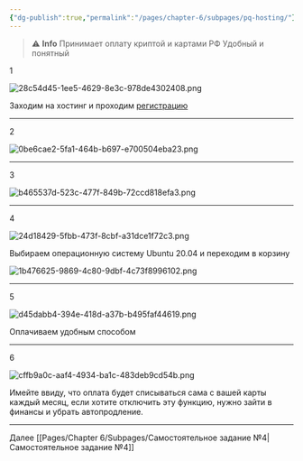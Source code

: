 ```yaml
---
{"dg-publish":true,"permalink":"/pages/chapter-6/subpages/pq-hosting/"}
---
```



> :warning: **Info**
> Принимает оплату криптой и картами РФ
> Удобный и понятный

1

![28c54d45-1ee5-4629-8e3c-978de4302408.png](https://img3.teletype.in/files/28/c5/28c54d45-1ee5-4629-8e3c-978de4302408.png) 

Заходим на хостинг и проходим [регистрацию](https://pq.hosting/)

---

2

![0be6cae2-5fa1-464b-b697-e700504eba23.png](https://img1.teletype.in/files/0b/e6/0be6cae2-5fa1-464b-b697-e700504eba23.png)

---

3

![b465537d-523c-477f-849b-72ccd818efa3.png](https://img4.teletype.in/files/b4/65/b465537d-523c-477f-849b-72ccd818efa3.png)

---

4

![24d18429-5fbb-473f-8cbf-a31dce1f72c3.png](https://img3.teletype.in/files/24/d1/24d18429-5fbb-473f-8cbf-a31dce1f72c3.png) 

Выбираем операционную систему Ubuntu 20.04 и переходим в корзину 

![1b476625-9869-4c80-9dbf-4c73f8996102.png](https://img2.teletype.in/files/1b/47/1b476625-9869-4c80-9dbf-4c73f8996102.png)

---

5

![d45dabb4-394e-418d-a37b-b495faf44619.png](https://img2.teletype.in/files/d4/5d/d45dabb4-394e-418d-a37b-b495faf44619.png) 

Оплачиваем удобным способом

---

6

![cffb9a0c-aaf4-4934-ba1c-483deb9cd54b.png](https://img1.teletype.in/files/cf/fb/cffb9a0c-aaf4-4934-ba1c-483deb9cd54b.png)

Имейте ввиду, что оплата будет списываться сама с вашей карты каждый месяц, если хотите отключить эту функцию, нужно зайти в финансы и убрать автопродление.

---

Далее [[Pages/Chapter 6/Subpages/Самостоятельное задание №4\|Самостоятельное задание №4]]

